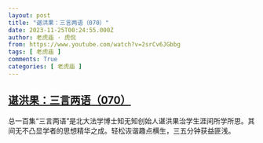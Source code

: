 ```yaml
---
layout: post
title: "谌洪果：三言两语（070）"
date: 2023-11-25T00:24:55.000Z
author: 老虎庙 · 虎侃
from: https://www.youtube.com/watch?v=2srCv6JGbbg
tags: [ 老虎庙 ]
comments: True
categories: [ 老虎庙 ]
---
```

<!--1700871895000-->
[谌洪果：三言两语（070）](https://www.youtube.com/watch?v=2srCv6JGbbg)
------

<div>
总一百集“三言两语”是北大法学博士知无知创始人谌洪果治学生涯间所学所思。其间无不凸显学者的思想精华之成。轻松诙谐趣点横生，三五分钟获益匪浅。
</div>
